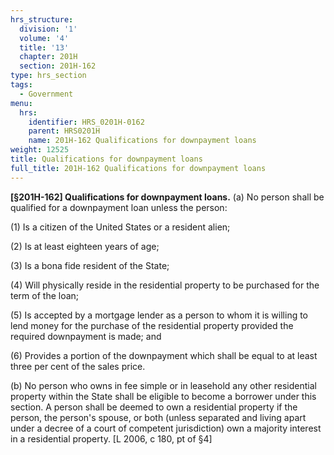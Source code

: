 ```yaml
---
hrs_structure:
  division: '1'
  volume: '4'
  title: '13'
  chapter: 201H
  section: 201H-162
type: hrs_section
tags:
  - Government
menu:
  hrs:
    identifier: HRS_0201H-0162
    parent: HRS0201H
    name: 201H-162 Qualifications for downpayment loans
weight: 12525
title: Qualifications for downpayment loans
full_title: 201H-162 Qualifications for downpayment loans
---
```

**[§201H-162] Qualifications for downpayment loans.** (a) No person shall be qualified for a downpayment loan unless the person:

(1) Is a citizen of the United States or a resident alien;

(2) Is at least eighteen years of age;

(3) Is a bona fide resident of the State;

(4) Will physically reside in the residential property to be purchased for the term of the loan;

(5) Is accepted by a mortgage lender as a person to whom it is willing to lend money for the purchase of the residential property provided the required downpayment is made; and

(6) Provides a portion of the downpayment which shall be equal to at least three per cent of the sales price.

(b) No person who owns in fee simple or in leasehold any other residential property within the State shall be eligible to become a borrower under this section. A person shall be deemed to own a residential property if the person, the person's spouse, or both (unless separated and living apart under a decree of a court of competent jurisdiction) own a majority interest in a residential property. [L 2006, c 180, pt of §4]